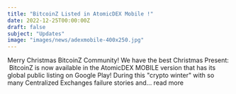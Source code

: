 ```yaml
---
title: "BitcoinZ Listed in AtomicDEX Mobile !"
date: 2022-12-25T00:00:00Z
draft: false
subject: "Updates"
image: "images/news/adexmobile-400x250.jpg"
---
```


Merry Christmas BitcoinZ Community! We have the best Christmas Present:  BitcoinZ is now available in the AtomicDEX MOBILE version that has its global public listing on Google Play! During this "crypto winter" with so many Centralized Exchanges failure stories and...
read more
